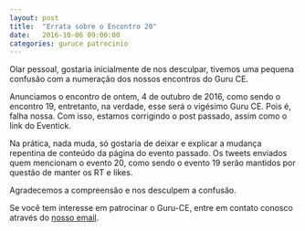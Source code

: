 ```yaml
---
layout: post
title:  "Errata sobre o Encontro 20"
date:   2016-10-06 09:00:00
categories: guruce patrocinio
---
```



Olar pessoal, gostaria inicialmente de nos desculpar, tivemos uma pequena confusão com a numeração dos nossos encontros do Guru CE.

Anunciamos o encontro de ontem, 4 de outubro de 2016, como sendo o encontro 19, entretanto, na verdade, esse será o vigésimo Guru CE. Pois é, falha nossa. Com isso, estamos corrigindo o post passado, assim como o link do Eventick.

Na prática, nada muda, só gostaria de deixar e explicar a mudança repentina de conteúdo da página do evento passado. Os tweets enviados quem mencionam o evento 20, como sendo o evento 19 serão mantidos por questão de manter os RT e likes.

Agradecemos a compreensão e nos desculpem a confusão.

Se você tem interesse em patrocinar o Guru-CE, entre em contato conosco através do [nosso email](mailto:guru42@gmail.com?subject=Patrocínio).

